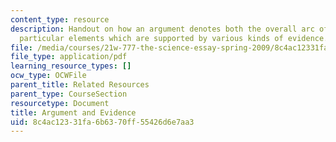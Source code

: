 ```yaml
---
content_type: resource
description: Handout on how an argument denotes both the overall arc of an essay and
  particular elements which are supported by various kinds of evidence.
file: /media/courses/21w-777-the-science-essay-spring-2009/8c4ac12331fa6b6370ff55426d6e7aa3_MIT21W_777s09_res04_argument.pdf
file_type: application/pdf
learning_resource_types: []
ocw_type: OCWFile
parent_title: Related Resources
parent_type: CourseSection
resourcetype: Document
title: Argument and Evidence
uid: 8c4ac123-31fa-6b63-70ff-55426d6e7aa3
---
```

